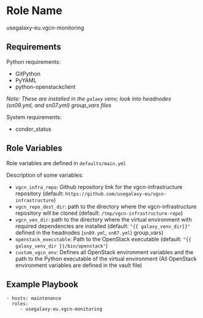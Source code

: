 Role Name
=========

usegalaxy-eu.vgcn-monitoring

Requirements
------------

Python requirements:
  - GitPython
  - PyYAML
  - python-openstackclient

_Note: These are installed in the `galaxy` venv; look into headnodes (sn09.yml, and sn07.yml) group_vars files_

System requirements:
  - condor_status

Role Variables
--------------

Role variables are defined in `defaults/main.yml`

Description of some variables:

  - `vgcn_infra_repo`: Github repository link for the vgcn-infrastructure repository (default: `https://github.com/usegalaxy-eu/vgcn-infrastructure`)
  - `vgcn_repo_dest_dir`: path to the directory where the vgcn-infrastructure repository will be cloned (default: `/tmp/vgcn-infrastructure-repo`)
  - `vgcn_ven_dir`: path to the directory where the virtual environment with required dependencies are installed (default: `"{{ galaxy_venv_dir}}"` defined in the headnodes (`sn09.yml`, `sn07.yml`) group_vars)
  - `openstack_executable`: Path to the OpenStack executable (default: `"{{ galaxy_venv_dir }}/bin/openstack"`)
  - `custom_vgcn_env`: Defines all OpenStack environment variables and the path to the Python executable of the virtual environment (All OpenStack environment variables are defined in the vault file)

Example Playbook
----------------

    - hosts: maintenance
      roles:
         - usegalaxy-eu.vgcn-monitoring
